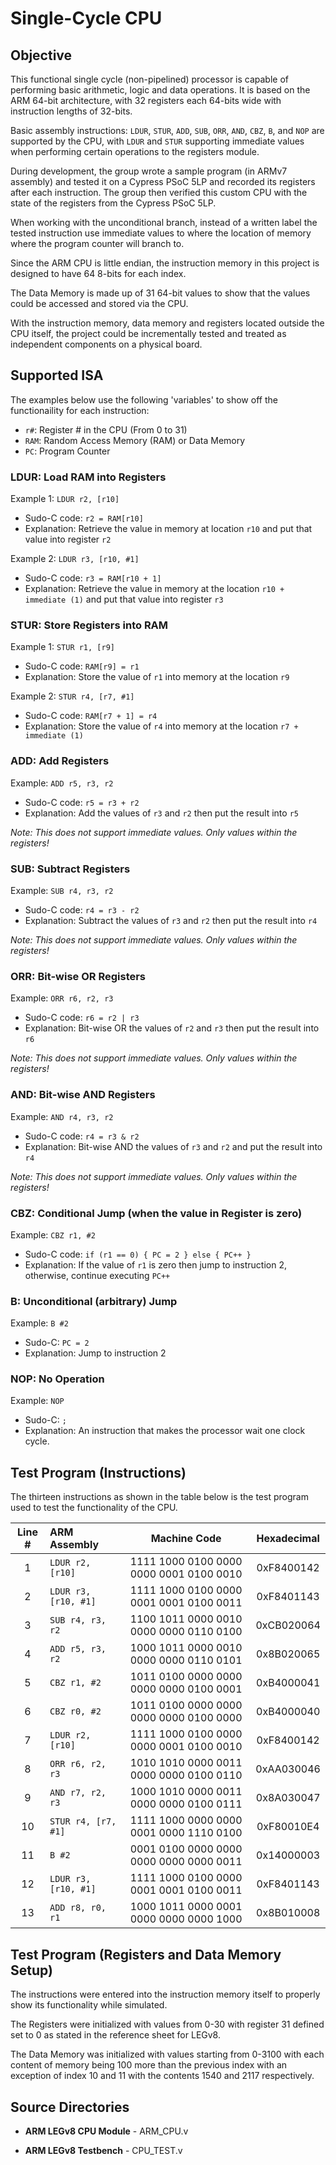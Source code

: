 # Single-Cycle CPU

## Objective

This functional single cycle (non-pipelined) processor is capable of performing basic arithmetic, logic and data operations. It is based on the ARM 64-bit architecture, with 32 registers each 64-bits wide with instruction lengths of 32-bits. 

Basic assembly instructions: `LDUR`, `STUR`, `ADD`, `SUB`, `ORR`, `AND`, `CBZ`, `B`, and `NOP` are supported by the CPU, with `LDUR` and `STUR` supporting immediate values when performing certain operations to the registers module.

During development, the group wrote a sample program (in ARMv7 assembly) and tested it on a Cypress PSoC 5LP and recorded its registers after each instruction. The group then verified this custom CPU with the state of the registers from the Cypress PSoC 5LP.

When working with the unconditional branch, instead of a written label the tested instruction use immediate values to where the location of memory where the program counter will branch to. 

Since the ARM CPU is little endian, the instruction memory in this project is designed to have 64 8-bits for each index. 

The Data Memory is made up of 31 64-bit values to show that the values could be accessed and stored via the CPU. 

With the instruction memory, data memory and registers located outside the CPU itself, the project could be incrementally tested and treated as independent components on a physical board. 

## Supported ISA

The examples below use the following 'variables' to show off the functionaility for each instruction:

- `r#`: Register # in the CPU (From 0 to 31)
- `RAM`: Random Access Memory (RAM) or Data Memory
- `PC`: Program Counter

### LDUR: Load RAM into Registers

Example 1: `LDUR r2, [r10]`

- Sudo-C code: `r2 = RAM[r10]`
- Explanation: Retrieve the value in memory at location `r10` and put that value into register `r2`

Example 2: `LDUR r3, [r10, #1]`

- Sudo-C code: `r3 = RAM[r10 + 1]`
- Explanation: Retrieve the value in memory at the location `r10 + immediate (1)` and put that value into register `r3`

### STUR: Store Registers into RAM

Example 1: `STUR r1, [r9]`

- Sudo-C code: `RAM[r9] = r1`
- Explanation: Store the value of `r1` into memory at the location `r9`

Example 2: `STUR r4, [r7, #1]`

- Sudo-C code: `RAM[r7 + 1] = r4`
- Explanation: Store the value of `r4` into memory at the location `r7 + immediate (1)`

### ADD: Add Registers

Example: `ADD r5, r3, r2`

- Sudo-C code: `r5 = r3 + r2`
- Explanation: Add the values of `r3` and `r2` then put the result into `r5`

*Note: This does not support immediate values. Only values within the registers!*

### SUB: Subtract Registers

Example: `SUB r4, r3, r2`

- Sudo-C code: `r4 = r3 - r2`
- Explanation: Subtract the values of `r3` and `r2`  then put the result into `r4`

*Note: This does not support immediate values. Only values within the registers!*

### ORR: Bit-wise OR Registers

Example: `ORR r6, r2, r3`

- Sudo-C code: `r6 = r2 | r3`
- Explanation: Bit-wise OR the values of `r2` and `r3` then put the result into `r6`

*Note: This does not support immediate values. Only values within the registers!*

### AND: Bit-wise AND Registers

Example: `AND r4, r3, r2`

- Sudo-C code: `r4 = r3 & r2`
- Explanation: Bit-wise AND the values of `r3` and `r2` and put the result into `r4`

*Note: This does not support immediate values. Only values within the registers!*

### CBZ: Conditional Jump (when the value in Register is zero)

Example: `CBZ r1, #2`

- Sudo-C code: `if (r1 == 0) { PC = 2 } else { PC++ }`
- Explanation: If the value of `r1` is zero then jump to instruction 2, otherwise, continue executing `PC++`

### B: Unconditional (arbitrary) Jump

Example: `B #2`

- Sudo-C: `PC = 2`
- Explanation: Jump to instruction 2

### NOP: No Operation

Example: `NOP`

- Sudo-C: `;`
- Explanation: An instruction that makes the processor wait one clock cycle.

## Test Program (Instructions)

The thirteen instructions as shown in the table below is the test program used to test the functionality of the CPU.

| Line # |      ARM Assembly     |                Machine Code             | Hexadecimal|
|:------:|:----------------------|:---------------------------------------:|:----------:|
|    1   | `LDUR r2, [r10]`    | 1111 1000 0100 0000 0000 0001 0100 0010 | 0xF8400142 |
|    2   | `LDUR r3, [r10, #1]`| 1111 1000 0100 0000 0001 0001 0100 0011 | 0xF8401143 |
|    3   | `SUB r4, r3, r2`    | 1100 1011 0000 0010 0000 0000 0110 0100 | 0xCB020064 |
|    4   | `ADD r5, r3, r2`    | 1000 1011 0000 0010 0000 0000 0110 0101 | 0x8B020065 |
|    5   | `CBZ r1, #2`        | 1011 0100 0000 0000 0000 0000 0100 0001 | 0xB4000041 |
|    6   | `CBZ r0, #2`        | 1011 0100 0000 0000 0000 0000 0100 0000 | 0xB4000040 |
|    7   | `LDUR r2, [r10]`    | 1111 1000 0100 0000 0000 0001 0100 0010 | 0xF8400142 |
|    8   | `ORR r6, r2, r3`    | 1010 1010 0000 0011 0000 0000 0100 0110 | 0xAA030046 |
|    9   | `AND r7, r2, r3`    | 1000 1010 0000 0011 0000 0000 0100 0111 | 0x8A030047 |
|   10   | `STUR r4, [r7, #1]` | 1111 1000 0000 0000 0001 0000 1110 0100 | 0xF80010E4 |
|   11   | `B #2`              | 0001 0100 0000 0000 0000 0000 0000 0011 | 0x14000003 |
|   12   | `LDUR r3, [r10, #1]`| 1111 1000 0100 0000 0001 0001 0100 0011 | 0xF8401143 |
|   13   | `ADD r8, r0, r1`    | 1000 1011 0000 0001 0000 0000 0000 1000 | 0x8B010008 |

## Test Program (Registers and Data Memory Setup)

The instructions were entered into the instruction memory itself to properly show its functionality while simulated. 

The Registers were initialized with values from 0-30 with register 31 defined set to 0 as stated in the reference sheet for LEGv8. 

The Data Memory was initialized with values starting from 0-3100 with each content of memory being 100 more than the previous index with an exception of index 10 and 11 with the contents 1540 and 2117 respectively.

## Source Directories

- **ARM LEGv8 CPU Module** - ARM_CPU.v

- **ARM LEGv8 Testbench** - CPU_TEST.v
